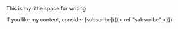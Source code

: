 This is my little space for writing

If you like my content, consider [subscribe]({{<  ref "subscribe"  >}})
